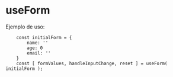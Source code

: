 # useForm

Ejemplo de uso:
```
	const initialForm = {
		name: ''
		age: 0
		email: ''
	}
	const [ formValues, handleInputChange, reset ] = useForm( initialForm );
```